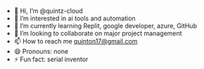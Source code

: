 - 👋 Hi, I’m @quintz-cloud
- 👀 I’m interested in ai tools and automation 
- 🌱 I’m currently learning Replit, google developer, azure, GitHub 
- 💞️ I’m looking to collaborate on major project management 
- 📫 How to reach me quinton17@gmail.com
- 😄 Pronouns: none
- ⚡ Fun fact: serial inventor 

<!---
quintz-cloud/quintz-cloud is a ✨ special ✨ repository because its `README.md` (this file) appears on your GitHub profile.
You can click the Preview link to take a look at your changes.
--->
